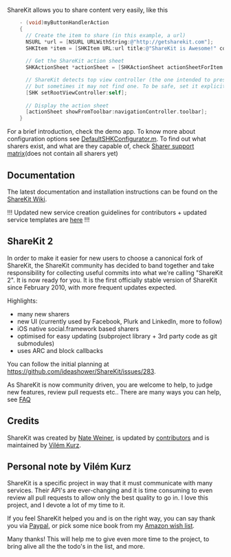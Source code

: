 ShareKit allows you to share content very easily, like this
```objective-c
    - (void)myButtonHandlerAction
    {
      // Create the item to share (in this example, a url)
      NSURL *url = [NSURL URLWithString:@"http://getsharekit.com"];
      SHKItem *item = [SHKItem URL:url title:@"ShareKit is Awesome!" contentType:SHKURLContentTypeWebpage];
    
      // Get the ShareKit action sheet
      SHKActionSheet *actionSheet = [SHKActionSheet actionSheetForItem:item];

      // ShareKit detects top view controller (the one intended to present ShareKit UI) automatically,
      // but sometimes it may not find one. To be safe, set it explicitly
      [SHK setRootViewController:self];
    
      // Display the action sheet
      [actionSheet showFromToolbar:navigationController.toolbar];
    }
```
For a brief introduction, check the demo app. To know more about configuration options see [DefaultSHKConfigurator.m](https://github.com/ShareKit/ShareKit/blob/master/Classes/ShareKit/Configuration/DefaultSHKConfigurator.m). To find out what sharers exist, and what are they capable of, check [Sharer support matrix](https://github.com/ShareKit/ShareKit/blob/master/Documentation/sharer_itemProperty_support_matrix.xlsx)(does not contain all sharers yet)

Documentation
-------------

The latest documentation and installation instructions can be found on the [ShareKit Wiki](https://github.com/ShareKit/ShareKit/wiki).

!!! Updated new service creation guidelines for contributors + updated service templates are [here](https://github.com/ShareKit/ShareKit/wiki/New-service-creator's-guidelines) !!!

ShareKit 2
------------

In order to make it easier for new users to choose a canonical fork of ShareKit, the ShareKit community has decided to band together and take responsibility for collecting useful commits into what we're calling "ShareKit 2". It is now ready for you. It is the first officially stable version of ShareKit since February 2010, with more frequent updates expected.

Highlights:

* many new sharers
* new UI (currently used by Facebook, Plurk and LinkedIn, more to follow)
* iOS native social.framework based sharers
* optimised for easy updating (subproject library + 3rd party code as git submodules)
* uses ARC and block callbacks

You can follow the initial planning at https://github.com/ideashower/ShareKit/issues/283.

As ShareKit is now community driven, you are welcome to help, to judge new features, review pull requests etc.. There are many ways you can help, see [FAQ](https://github.com/ShareKit/ShareKit/wiki/FAQ)


Credits
----------
ShareKit was created by [Nate Weiner](www.ideashower.com), is updated by [contributors](https://github.com/ShareKit/ShareKit/contributors) and is maintained by [Vilém Kurz](http://www.cocoaminers.com/?page_id=2).

Personal note by Vilém Kurz
---------------------------------------
ShareKit is a specific project in way that it must communicate with many services. Their API's are ever-changing and it is time consuming to even review all pull requests to allow only the best quality to go in. I love this project, and I devote a lot of my time to it. 

If you feel ShareKit helped you and is on the right way, you can say thank you via [Paypal](https://www.paypal.com/cgi-bin/webscr?cmd=_s-xclick&hosted_button_id=YWPTW5E5ACJ2L), or pick some nice book from my [Amazon wish list](http://www.amazon.co.uk/registry/wishlist/10ILCUM9J9AV7).

Many thanks! This will help me to give even more time to the project, to bring alive all the the todo's in the list, and more.
